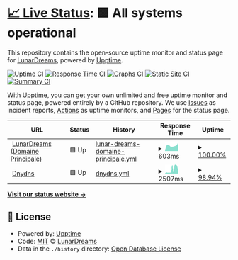# [📈 Live Status](https://status.lunardreams.fr): <!--live status--> **🟩 All systems operational**

This repository contains the open-source uptime monitor and status page for [LunarDreams](https://lunardreams.fr), powered by [Upptime](https://github.com/upptime/upptime).

[![Uptime CI](https://github.com/lunar-d/StatusLunardreams/workflows/Uptime%20CI/badge.svg)](https://github.com/lunar-d/StatusLunardreams/actions?query=workflow%3A%22Uptime+CI%22)
[![Response Time CI](https://github.com/lunar-d/StatusLunardreams/workflows/Response%20Time%20CI/badge.svg)](https://github.com/lunar-d/StatusLunardreams/actions?query=workflow%3A%22Response+Time+CI%22)
[![Graphs CI](https://github.com/lunar-d/StatusLunardreams/workflows/Graphs%20CI/badge.svg)](https://github.com/lunar-d/StatusLunardreams/actions?query=workflow%3A%22Graphs+CI%22)
[![Static Site CI](https://github.com/lunar-d/StatusLunardreams/workflows/Static%20Site%20CI/badge.svg)](https://github.com/lunar-d/StatusLunardreams/actions?query=workflow%3A%22Static+Site+CI%22)
[![Summary CI](https://github.com/lunar-d/StatusLunardreams/workflows/Summary%20CI/badge.svg)](https://github.com/lunar-d/StatusLunardreams/actions?query=workflow%3A%22Summary+CI%22)

With [Upptime](https://upptime.js.org), you can get your own unlimited and free uptime monitor and status page, powered entirely by a GitHub repository. We use [Issues](https://github.com/lunar-d/StatusLunardreams/issues) as incident reports, [Actions](https://github.com/lunar-d/StatusLunardreams/actions) as uptime monitors, and [Pages](https://status.lunardreams.fr) for the status page.

<!--start: status pages-->
<!-- This summary is generated by Upptime (https://github.com/upptime/upptime) -->
<!-- Do not edit this manually, your changes will be overwritten -->
<!-- prettier-ignore -->
| URL | Status | History | Response Time | Uptime |
| --- | ------ | ------- | ------------- | ------ |
| <img alt="" src="https://icons.duckduckgo.com/ip3/lunardreams.fr.ico" height="13"> [LunarDreams (Domaine Principale)](https://lunardreams.fr) | 🟩 Up | [lunar-dreams-domaine-principale.yml](https://github.com/lunar-d/StatusLunardreams/commits/HEAD/history/lunar-dreams-domaine-principale.yml) | <details><summary><img alt="Response time graph" src="./graphs/lunar-dreams-domaine-principale/response-time-week.png" height="20"> 603ms</summary><br><a href="https://status.lunardreams.fr/history/lunar-dreams-domaine-principale"><img alt="Response time 843" src="https://img.shields.io/endpoint?url=https%3A%2F%2Fraw.githubusercontent.com%2Flunar-d%2FStatusLunardreams%2FHEAD%2Fapi%2Flunar-dreams-domaine-principale%2Fresponse-time.json"></a><br><a href="https://status.lunardreams.fr/history/lunar-dreams-domaine-principale"><img alt="24-hour response time 522" src="https://img.shields.io/endpoint?url=https%3A%2F%2Fraw.githubusercontent.com%2Flunar-d%2FStatusLunardreams%2FHEAD%2Fapi%2Flunar-dreams-domaine-principale%2Fresponse-time-day.json"></a><br><a href="https://status.lunardreams.fr/history/lunar-dreams-domaine-principale"><img alt="7-day response time 603" src="https://img.shields.io/endpoint?url=https%3A%2F%2Fraw.githubusercontent.com%2Flunar-d%2FStatusLunardreams%2FHEAD%2Fapi%2Flunar-dreams-domaine-principale%2Fresponse-time-week.json"></a><br><a href="https://status.lunardreams.fr/history/lunar-dreams-domaine-principale"><img alt="30-day response time 660" src="https://img.shields.io/endpoint?url=https%3A%2F%2Fraw.githubusercontent.com%2Flunar-d%2FStatusLunardreams%2FHEAD%2Fapi%2Flunar-dreams-domaine-principale%2Fresponse-time-month.json"></a><br><a href="https://status.lunardreams.fr/history/lunar-dreams-domaine-principale"><img alt="1-year response time 805" src="https://img.shields.io/endpoint?url=https%3A%2F%2Fraw.githubusercontent.com%2Flunar-d%2FStatusLunardreams%2FHEAD%2Fapi%2Flunar-dreams-domaine-principale%2Fresponse-time-year.json"></a></details> | <details><summary><a href="https://status.lunardreams.fr/history/lunar-dreams-domaine-principale">100.00%</a></summary><a href="https://status.lunardreams.fr/history/lunar-dreams-domaine-principale"><img alt="All-time uptime 50.81%" src="https://img.shields.io/endpoint?url=https%3A%2F%2Fraw.githubusercontent.com%2Flunar-d%2FStatusLunardreams%2FHEAD%2Fapi%2Flunar-dreams-domaine-principale%2Fuptime.json"></a><br><a href="https://status.lunardreams.fr/history/lunar-dreams-domaine-principale"><img alt="24-hour uptime 100.00%" src="https://img.shields.io/endpoint?url=https%3A%2F%2Fraw.githubusercontent.com%2Flunar-d%2FStatusLunardreams%2FHEAD%2Fapi%2Flunar-dreams-domaine-principale%2Fuptime-day.json"></a><br><a href="https://status.lunardreams.fr/history/lunar-dreams-domaine-principale"><img alt="7-day uptime 100.00%" src="https://img.shields.io/endpoint?url=https%3A%2F%2Fraw.githubusercontent.com%2Flunar-d%2FStatusLunardreams%2FHEAD%2Fapi%2Flunar-dreams-domaine-principale%2Fuptime-week.json"></a><br><a href="https://status.lunardreams.fr/history/lunar-dreams-domaine-principale"><img alt="30-day uptime 100.00%" src="https://img.shields.io/endpoint?url=https%3A%2F%2Fraw.githubusercontent.com%2Flunar-d%2FStatusLunardreams%2FHEAD%2Fapi%2Flunar-dreams-domaine-principale%2Fuptime-month.json"></a><br><a href="https://status.lunardreams.fr/history/lunar-dreams-domaine-principale"><img alt="1-year uptime 35.38%" src="https://img.shields.io/endpoint?url=https%3A%2F%2Fraw.githubusercontent.com%2Flunar-d%2FStatusLunardreams%2FHEAD%2Fapi%2Flunar-dreams-domaine-principale%2Fuptime-year.json"></a></details>
| <img alt="" src="https://icons.duckduckgo.com/ip3/lunardreams.duckdns.org.ico" height="13"> [Dnydns](https://lunardreams.duckdns.org/) | 🟩 Up | [dnydns.yml](https://github.com/lunar-d/StatusLunardreams/commits/HEAD/history/dnydns.yml) | <details><summary><img alt="Response time graph" src="./graphs/dnydns/response-time-week.png" height="20"> 2507ms</summary><br><a href="https://status.lunardreams.fr/history/dnydns"><img alt="Response time 2344" src="https://img.shields.io/endpoint?url=https%3A%2F%2Fraw.githubusercontent.com%2Flunar-d%2FStatusLunardreams%2FHEAD%2Fapi%2Fdnydns%2Fresponse-time.json"></a><br><a href="https://status.lunardreams.fr/history/dnydns"><img alt="24-hour response time 5494" src="https://img.shields.io/endpoint?url=https%3A%2F%2Fraw.githubusercontent.com%2Flunar-d%2FStatusLunardreams%2FHEAD%2Fapi%2Fdnydns%2Fresponse-time-day.json"></a><br><a href="https://status.lunardreams.fr/history/dnydns"><img alt="7-day response time 2507" src="https://img.shields.io/endpoint?url=https%3A%2F%2Fraw.githubusercontent.com%2Flunar-d%2FStatusLunardreams%2FHEAD%2Fapi%2Fdnydns%2Fresponse-time-week.json"></a><br><a href="https://status.lunardreams.fr/history/dnydns"><img alt="30-day response time 2583" src="https://img.shields.io/endpoint?url=https%3A%2F%2Fraw.githubusercontent.com%2Flunar-d%2FStatusLunardreams%2FHEAD%2Fapi%2Fdnydns%2Fresponse-time-month.json"></a><br><a href="https://status.lunardreams.fr/history/dnydns"><img alt="1-year response time 2344" src="https://img.shields.io/endpoint?url=https%3A%2F%2Fraw.githubusercontent.com%2Flunar-d%2FStatusLunardreams%2FHEAD%2Fapi%2Fdnydns%2Fresponse-time-year.json"></a></details> | <details><summary><a href="https://status.lunardreams.fr/history/dnydns">98.94%</a></summary><a href="https://status.lunardreams.fr/history/dnydns"><img alt="All-time uptime 99.67%" src="https://img.shields.io/endpoint?url=https%3A%2F%2Fraw.githubusercontent.com%2Flunar-d%2FStatusLunardreams%2FHEAD%2Fapi%2Fdnydns%2Fuptime.json"></a><br><a href="https://status.lunardreams.fr/history/dnydns"><img alt="24-hour uptime 100.00%" src="https://img.shields.io/endpoint?url=https%3A%2F%2Fraw.githubusercontent.com%2Flunar-d%2FStatusLunardreams%2FHEAD%2Fapi%2Fdnydns%2Fuptime-day.json"></a><br><a href="https://status.lunardreams.fr/history/dnydns"><img alt="7-day uptime 98.94%" src="https://img.shields.io/endpoint?url=https%3A%2F%2Fraw.githubusercontent.com%2Flunar-d%2FStatusLunardreams%2FHEAD%2Fapi%2Fdnydns%2Fuptime-week.json"></a><br><a href="https://status.lunardreams.fr/history/dnydns"><img alt="30-day uptime 99.42%" src="https://img.shields.io/endpoint?url=https%3A%2F%2Fraw.githubusercontent.com%2Flunar-d%2FStatusLunardreams%2FHEAD%2Fapi%2Fdnydns%2Fuptime-month.json"></a><br><a href="https://status.lunardreams.fr/history/dnydns"><img alt="1-year uptime 99.67%" src="https://img.shields.io/endpoint?url=https%3A%2F%2Fraw.githubusercontent.com%2Flunar-d%2FStatusLunardreams%2FHEAD%2Fapi%2Fdnydns%2Fuptime-year.json"></a></details>

<!--end: status pages-->

[**Visit our status website →**](https://status.lunardreams.fr)

## 📄 License

- Powered by: [Upptime](https://github.com/upptime/upptime)
- Code: [MIT](./LICENSE) © [LunarDreams](https://lunardreams.fr)
- Data in the `./history` directory: [Open Database License](https://opendatacommons.org/licenses/odbl/1-0/)
